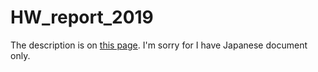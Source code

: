 # HW_report_2019

The description is on [this page](https://shmug.hatenablog.com/entry/2020/02/18/145304).
I'm sorry for I have Japanese document only.
